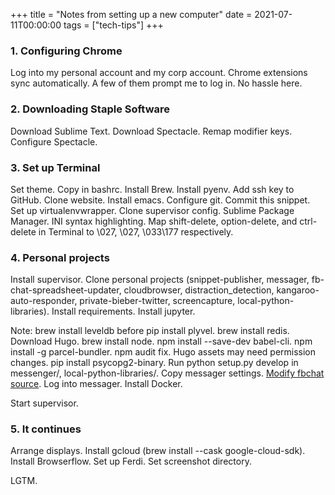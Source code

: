 +++
title = "Notes from setting up a new computer"
date = 2021-07-11T00:00:00
tags = ["tech-tips"]
+++

### 1. Configuring Chrome

Log into my personal account and my corp account. Chrome extensions sync automatically. A few of them prompt me to log in. No hassle here.

### 2. Downloading Staple Software

Download Sublime Text. Download Spectacle. Remap modifier keys. Configure Spectacle.

### 3. Set up Terminal

Set theme. Copy in bashrc. Install Brew. Install pyenv. Add ssh key to GitHub. Clone website.
Install emacs. Configure git. Commit this snippet.
Set up virtualenvwrapper.
Clone supervisor config. Sublime Package Manager. INI syntax highlighting.
Map shift-delete, option-delete, and ctrl-delete in Terminal to \027, \027, \033\177 respectively.

### 4. Personal projects

Install supervisor. Clone personal projects (snippet-publisher, messager, fb-chat-spreadsheet-updater, cloudbrowser, distraction_detection, kangaroo-auto-responder, private-bieber-twitter, screencapture, local-python-libraries). Install requirements. Install jupyter.

Note: brew install leveldb before pip install plyvel. brew install redis. Download Hugo. brew install node.
npm install --save-dev babel-cli. npm install -g parcel-bundler. npm audit fix. Hugo assets may need permission changes. pip install psycopg2-binary. Run python setup.py develop in messenger/, local-python-libraries/.
Copy messager settings.
[Modify fbchat source](https://github.com/fbchat-dev/fbchat/issues/615).
Log into messager.
Install Docker.

Start supervisor.

### 5. It continues

Arrange displays. Install gcloud (brew install --cask google-cloud-sdk). Install Browserflow.
Set up Ferdi. Set screenshot directory.

LGTM.
